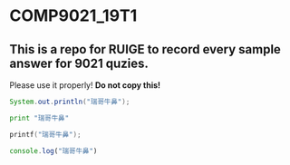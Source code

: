 # COMP9021_19T1
## This is a repo for RUIGE to record every sample answer for 9021 quzies.
Please use it properly!
**Do not copy this!**

```Java
System.out.println("瑞哥牛鼻");
```
```python
print "瑞哥牛鼻"
```
```C
printf("瑞哥牛鼻");
```
```JavaScript
console.log("瑞哥牛鼻")
```
